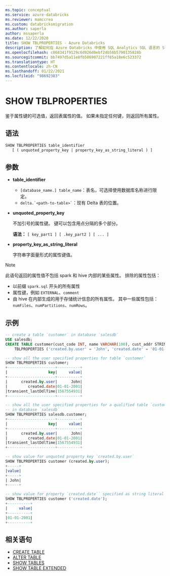 ```yaml
---
ms.topic: conceptual
ms.service: azure-databricks
ms.reviewer: mamccrea
ms.custom: databricksmigration
ms.author: saperla
author: mssaperla
ms.date: 12/22/2020
title: SHOW TBLPROPERTIES - Azure Databricks
description: 了解如何在 Azure Databricks 中使用 SQL Analytics SQL 语言的 SHOW TBLPROPERTIES 语法。
ms.openlocfilehash: c068341f9129c6d926d0ebf24b58b5790135828b
ms.sourcegitcommit: bb7497d5a11e8fb506907221ff65a18e6c523372
ms.translationtype: HT
ms.contentlocale: zh-CN
ms.lasthandoff: 01/22/2021
ms.locfileid: "98692383"
---
```

# <a name="show-tblproperties"></a>SHOW TBLPROPERTIES

鉴于属性键的可选值，返回表属性的值。 如果未指定任何键，则返回所有属性。

## <a name="syntax"></a>语法

```sql
SHOW TBLPROPERTIES table_identifier
   [ ( unquoted_property_key | property_key_as_string_literal ) ]
```

## <a name="parameters"></a>参数

* **table_identifier**
  * ``[database_name.] table_name``：表名，可选择使用数据库名称进行限定。
  * `` delta.`<path-to-table>` ``：现有 Delta 表的位置。
* **unquoted_property_key**

  不加引号的属性键。 键可以包含用点分隔的多个部分。

  **语法：** ``[ key_part1 ] [ .key_part2 ] [ ... ]``

* **property_key_as_string_literal**

  字符串字面量形式的属性键值。

> [!NOTE]
>
> 此语句返回的属性值不包括 spark 和 hive 内部的某些属性。 排除的属性包括：
>
> * 以前缀 ``spark.sql`` 开头的所有属性
> * 属性键，例如 ``EXTERNAL``、``comment``
> * 由 hive 在内部生成的用于存储统计信息的所有属性。 其中一些属性包括：``numFiles``、``numPartitions``、``numRows``。

## <a name="examples"></a>示例

```sql
-- create a table `customer` in database `salesdb`
USE salesdb;
CREATE TABLE customer(cust_code INT, name VARCHAR(100), cust_addr STRING)
    TBLPROPERTIES ('created.by.user' = 'John', 'created.date' = '01-01-2001');

-- show all the user specified properties for table `customer`
SHOW TBLPROPERTIES customer;
+---------------------+----------+
|                  key|     value|
+---------------------+----------+
|      created.by.user|      John|
|         created.date|01-01-2001|
|transient_lastDdlTime|1567554931|
+---------------------+----------+

-- show all the user specified properties for a qualified table `customer`
-- in database `salesdb`
SHOW TBLPROPERTIES salesdb.customer;
+---------------------+----------+
|                  key|     value|
+---------------------+----------+
|      created.by.user|      John|
|         created.date|01-01-2001|
|transient_lastDdlTime|1567554931|
+---------------------+----------+

-- show value for unquoted property key `created.by.user`
SHOW TBLPROPERTIES customer (created.by.user);
+-----+
|value|
+-----+
| John|
+-----+

-- show value for property `created.date`` specified as string literal
SHOW TBLPROPERTIES customer ('created.date');
+----------+
|     value|
+----------+
|01-01-2001|
+----------+
```

## <a name="related-statements"></a>相关语句

* [CREATE TABLE](sql-ref-syntax-ddl-create-table.md)
* [ALTER TABLE](sql-ref-syntax-ddl-alter-table.md)
* [SHOW TABLES](sql-ref-syntax-aux-show-tables.md)
* [SHOW TABLE EXTENDED](sql-ref-syntax-aux-show-table.md)